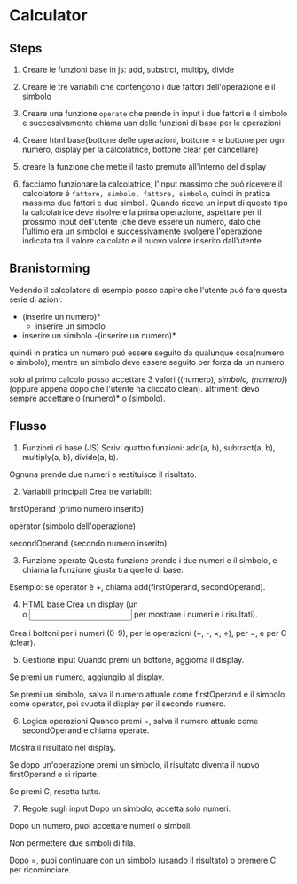 # Calculator

## Steps

1. Creare le funzioni base in js: add, substrct, multipy, divide

2. Creare le tre variabili che contengono i due fattori dell'operazione e il simbolo

3. Creare una funzione `operate` che prende in input i due fattori e il simbolo e successivamente chiama uan delle funzioni di base per le operazioni

4. Creare html base(bottone delle operazioni, bottone = e bottone per ogni numero, display per la calcolatrice, bottone clear per cancellare)

5. creare la funzione che mette il tasto premuto all'interno del display

6. facciamo funzionare la calcolatrice, l'input massimo che puó ricevere il calcolatore é `fattore, simbolo, fattore, simbolo`, quindi in pratica massimo due fattori e due simboli. Quando riceve un input di questo tipo la calcolatrice deve risolvere la prima operazione, aspettare per il prossimo input dell'utente (che deve essere un numero, dato che l'ultimo era un simbolo) e successivamente svolgere l'operazione indicata tra il valore calcolato e il nuovo valore inserito dall'utente


## Branistorming

Vedendo il calcolatore di esempio posso capire che l'utente puó fare questa serie di azioni:

- (inserire un numero)* 
    - inserire un simbolo
- inserire un simbolo
    -(inserire un numero)* 

quindi in pratica un numero puó essere seguito da qualunque cosa(numero o simbolo), mentre un simbolo deve essere seguito per forza da un numero.

solo al primo calcolo posso accettare 3 valori ((numero)*, simbolo, (numero)*) (oppure appena dopo che l'utente ha cliccato clean). 
altrimenti devo sempre accettare o (numero)* o (simbolo).

## Flusso
1. Funzioni di base (JS)
Scrivi quattro funzioni: add(a, b), subtract(a, b), multiply(a, b), divide(a, b).

Ognuna prende due numeri e restituisce il risultato.

2. Variabili principali
Crea tre variabili:

firstOperand (primo numero inserito)

operator (simbolo dell'operazione)

secondOperand (secondo numero inserito)

3. Funzione operate
Questa funzione prende i due numeri e il simbolo, e chiama la funzione giusta tra quelle di base.

Esempio: se operator è +, chiama add(firstOperand, secondOperand).

4. HTML base
Crea un display (un <div> o <input> per mostrare i numeri e i risultati).

Crea i bottoni per i numeri (0-9), per le operazioni (+, -, ×, ÷), per =, e per C (clear).

5. Gestione input
Quando premi un bottone, aggiorna il display.

Se premi un numero, aggiungilo al display.

Se premi un simbolo, salva il numero attuale come firstOperand e il simbolo come operator, poi svuota il display per il secondo numero.

6. Logica operazioni
Quando premi =, salva il numero attuale come secondOperand e chiama operate.

Mostra il risultato nel display.

Se dopo un'operazione premi un simbolo, il risultato diventa il nuovo firstOperand e si riparte.

Se premi C, resetta tutto.

7. Regole sugli input
Dopo un simbolo, accetta solo numeri.

Dopo un numero, puoi accettare numeri o simboli.

Non permettere due simboli di fila.

Dopo =, puoi continuare con un simbolo (usando il risultato) o premere C per ricominciare.

